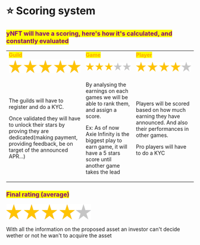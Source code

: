# ⭐ Scoring system

### <mark style="color:purple;">yNFT will have a scoring, here's how it's calculated, and constantly evaluated</mark>

|                                                                                                                                                                                                                         |                                                                                                                                                                                                                                     |                                                                                                                                                                  |
| ----------------------------------------------------------------------------------------------------------------------------------------------------------------------------------------------------------------------- | ----------------------------------------------------------------------------------------------------------------------------------------------------------------------------------------------------------------------------------- | ---------------------------------------------------------------------------------------------------------------------------------------------------------------- |
| <mark style="color:orange;">**Guild**</mark>                                                                                                                                                                            | <mark style="color:orange;">**Game**</mark>                                                                                                                                                                                         | <mark style="color:orange;">**Player**</mark>                                                                                                                    |
| ![](../.gitbook/assets/stars5.png)                                                                                                                                                                                      | ![](../.gitbook/assets/stars3.png)                                                                                                                                                                                                  | ![](../.gitbook/assets/stars.png)                                                                                                                                |
| <p>The guilds will have to register and do a KYC.</p><p>Once validated they will have to unlock their stars by proving they are dedicated(making payment, providing feedback, be on target of the announced APR...)</p> | <p>By analysing the earnings on each games we will be able to rank them, and assign a score.</p><p>Ex: As of now Axie Infinity is the biggest play to earn game, it will have a 5 stars score until another game takes the lead</p> | <p>Players will be scored based on how much earning they have announced. And also their performances in other games.</p><p>Pro players will have to do a KYC</p> |

### <mark style="color:purple;">Final rating (average)</mark>

![](../.gitbook/assets/stars.png)

With all the information on the proposed asset an investor can't decide wether or not he wan't to acquire the asset
